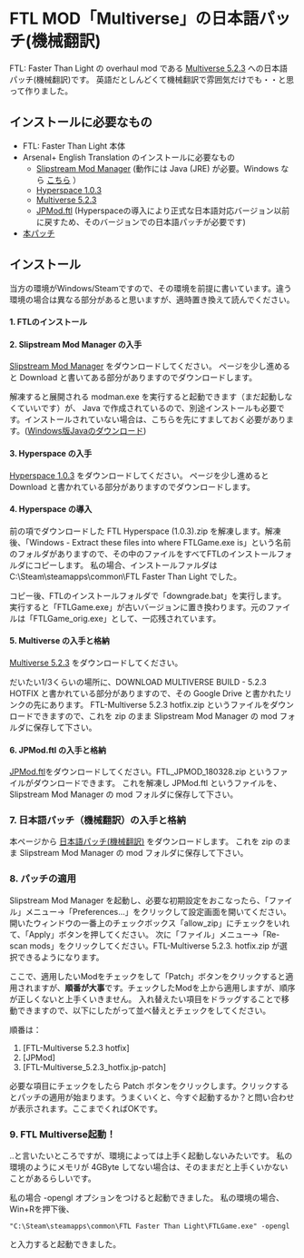 # FTL MOD「Multiverse」の日本語パッチ(機械翻訳)
FTL: Faster Than Light の overhaul mod である [Multiverse 5.2.3](https://subsetgames.com/forum/viewtopic.php?f=11&t=35332) への日本語パッチ(機械翻訳)です。 英語だとしんどくて機械翻訳で雰囲気だけでも・・と思って作りました。

## インストールに必要なもの
* FTL: Faster Than Light 本体
* Arsenal+ English Translation のインストールに必要なもの
    * [Slipstream Mod Manager](https://subsetgames.com/forum/viewtopic.php?f=12&t=17102)
      (動作には Java (JRE) が必要。Windows なら [こちら](https://www.java.com/ja/download/ie_manual.jsp) ）
    * [Hyperspace 1.0.3](https://subsetgames.com/forum/viewtopic.php?f=11&t=35095)
    * [Multiverse 5.2.3](https://subsetgames.com/forum/viewtopic.php?f=11&t=35332)
    * [JPMod.ftl](https://www.axfc.net/u/3899086.zip)
      (Hyperspaceの導入により正式な日本語対応バージョン以前に戻すため、そのバージョンでの日本語パッチが必要です)
* [本パッチ](https://github.com/AyKo/ftl-multiverse-japanese-patch/raw/main/FTL-Multiverse_5.2.3_hotfix.jp-patch.zip)

## インストール
当方の環境がWindows/Steamですので、その環境を前提に書いています。違う環境の場合は異なる部分があると思いますが、適時置き換えて読んでください。

#### 1. FTLのインストール

#### 2. Slipstream Mod Manager の入手
[Slipstream Mod Manager](https://subsetgames.com/forum/viewtopic.php?f=12&t=17102) をダウンロードしてください。
ページを少し進めると Download と書いてある部分がありますのでダウンロードします。


解凍すると展開される modman.exe を実行すると起動できます（まだ起動しなくていいです）が、 Java で作成されているので、別途インストールも必要です。インストールされていない場合は、こちらを先にすましておく必要があります。([Windows版Javaのダウンロード](https://www.java.com/ja/download/ie_manual.jsp))

#### 3. Hyperspace の入手
[Hyperspace 1.0.3](https://subsetgames.com/forum/viewtopic.php?f=11&t=35095) をダウンロードしてください。
ページを少し進めると Download と書かれている部分がありますのでダウンロードします。

#### 4. Hyperspace の導入
前の項でダウンロードした FTL Hyperspace (1.0.3).zip を解凍します。解凍後、「Windows - Extract these files into where FTLGame.exe is」という名前のフォルダがありますので、その中のファイルをすべてFTLのインストールフォルダにコピーします。
私の場合、インストールファルダは C:\Steam\steamapps\common\FTL Faster Than Light でした。

コピー後、FTLのインストールフォルダで「downgrade.bat」を実行します。
実行すると「FTLGame.exe」が古いバージョンに置き換わります。元のファイルは「FTLGame_orig.exe」として、一応残されています。

#### 5. Multiverse の入手と格納
[Multiverse 5.2.3](https://subsetgames.com/forum/viewtopic.php?f=11&t=35332) をダウンロードしてください。

だいたい1/3くらいの場所に、DOWNLOAD MULTIVERSE BUILD - 5.2.3 HOTFIX と書かれている部分がありますので、その Google Drive と書かれたリンクの先にあります。
FTL-Multiverse 5.2.3 hotfix.zip というファイルをダウンロードできますので、これを zip のまま Slipstream Mod Manager の mod フォルダに保存して下さい。

#### 6. JPMod.ftl の入手と格納
[JPMod.ftl](https://www.axfc.net/u/3899086.zip)をダウンロードしてください。FTL_JPMOD_180328.zip というファイルがダウンロードできます。
これを解凍し JPMod.ftl というファイルを、Slipstream Mod Manager の mod フォルダに保存して下さい。

### 7. 日本語パッチ（機械翻訳）の入手と格納
本ページから [日本語パッチ(機械翻訳)](https://github.com/AyKo/ftl-multiverse-japanese-patch/raw/main/FTL-Multiverse_5.2.3_hotfix.jp-patch.zip) をダウンロードします。
これを zip のまま Slipstream Mod Manager の mod フォルダに保存して下さい。

### 8. パッチの適用
Slipstream Mod Manager を起動し、必要な初期設定をおこなったら、「ファイル」メニュー→「Preferences...」をクリックして設定画面を開いてください。開いたウィンドウの一番上のチェックボックス「allow_zip」にチェックをいれて、「Apply」ボタンを押してください。
次に「ファイル」メニュー→「Re-scan mods」をクリックしてください。FTL-Multiverse 5.2.3. hotfix.zip が選択できるようになります。

ここで、適用したいModをチェックをして「Patch」ボタンをクリックすると適用されますが、**順番が大事**です。チェックしたModを上から適用しますが、順序が正しくないと上手くいきません。
入れ替えたい項目をドラッグすることで移動できますので、以下にしたがって並べ替えとチェックをしてください。

順番は：
1. [FTL-Multiverse 5.2.3 hotfix]
2. [JPMod]
3. [FTL-Multiverse_5.2.3_hotfix.jp-patch]

必要な項目にチェックをしたら Patch ボタンをクリックします。クリックするとパッチの適用が始まります。うまくいくと、今すぐ起動するか？と問い合わせが表示されます。ここまでくればOKです。

### 9. FTL Multiverse起動！
..と言いたいところですが、環境によっては上手く起動しないみたいです。
私の環境のようにメモリが 4GByte してない場合は、そのままだと上手くいかないことがあるらしいです。

私の場合 -opengl オプションをつけると起動できました。
私の環境の場合、Win+Rを押下後、

    "C:\Steam\steamapps\common\FTL Faster Than Light\FTLGame.exe" -opengl

と入力すると起動できました。
